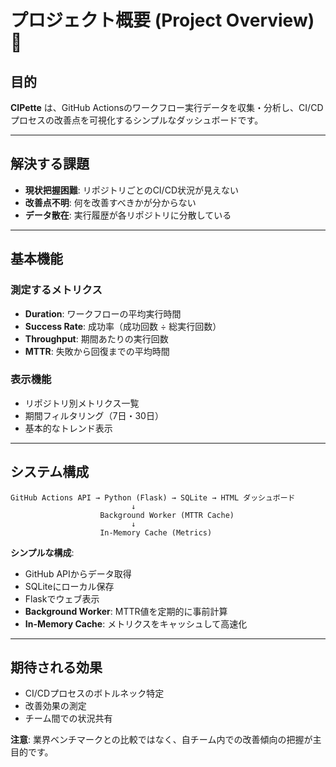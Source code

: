 # プロジェクト概要 (Project Overview) 🚀

## 目的

**CIPette** は、GitHub Actionsのワークフロー実行データを収集・分析し、CI/CDプロセスの改善点を可視化するシンプルなダッシュボードです。

---

## 解決する課題

- **現状把握困難**: リポジトリごとのCI/CD状況が見えない
- **改善点不明**: 何を改善すべきかが分からない
- **データ散在**: 実行履歴が各リポジトリに分散している

---

## 基本機能

### 測定するメトリクス
- **Duration**: ワークフローの平均実行時間
- **Success Rate**: 成功率（成功回数 ÷ 総実行回数）
- **Throughput**: 期間あたりの実行回数
- **MTTR**: 失敗から回復までの平均時間

### 表示機能
- リポジトリ別メトリクス一覧
- 期間フィルタリング（7日・30日）
- 基本的なトレンド表示

---

## システム構成

```
GitHub Actions API → Python (Flask) → SQLite → HTML ダッシュボード
                           ↓
                    Background Worker (MTTR Cache)
                           ↓
                    In-Memory Cache (Metrics)
```

**シンプルな構成**:
- GitHub APIからデータ取得
- SQLiteにローカル保存
- Flaskでウェブ表示
- **Background Worker**: MTTR値を定期的に事前計算
- **In-Memory Cache**: メトリクスをキャッシュして高速化

---

## 期待される効果

- CI/CDプロセスのボトルネック特定
- 改善効果の測定
- チーム間での状況共有

**注意**: 業界ベンチマークとの比較ではなく、自チーム内での改善傾向の把握が主目的です。